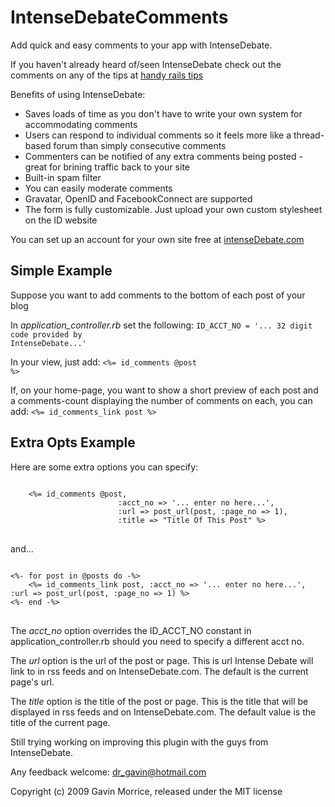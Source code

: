 # IntenseDebateComments


Add quick and easy comments to your app with IntenseDebate.

If you haven't already heard of/seen IntenseDebate check out the comments on any of the tips at [handy rails tips](http://handyrailstips.com)

Benefits of using IntenseDebate: 
* Saves loads of time as you don't have to write your own system for accommodating comments
* Users can respond to individual comments so it feels more like a thread-based forum than simply consecutive comments
* Commenters can be notified of any extra comments being posted - great for brining traffic back to your site
* Built-in spam filter
* You can easily moderate comments
* Gravatar, OpenID and FacebookConnect are supported
 * The form is fully customizable. Just upload your own custom stylesheet on the ID website

You can set up an account for your own site free at [intenseDebate.com](http://intensedebate.com/)

## Simple Example

Suppose you want to add comments to the bottom of each post of your blog

In *application_controller.rb* set the following:
  <code>ID_ACCT_NO = '... 32 digit code provided by IntenseDebate...'</code>

In your view, just add:
  <code><%= id_comments @post %></code>

If, on your home-page, you want to show a short preview of each post and a comments-count displaying the number of comments on each, you can add:
	<code><%= id_comments_link post %></code>
	
## Extra Opts Example

Here are some extra options you can specify:
<pre>
<code>
	<%= id_comments @post, 
						:acct_no => '... enter no here...', 
						:url => post_url(post, :page_no => 1),
						:title => "Title Of This Post" %>
</code>
</pre>
and...
<pre>
<code>
<%- for post in @posts do -%>
	<%= id_comments_link post, :acct_no => '... enter no here...', :url => post_url(post, :page_no => 1) %>
<%- end -%>
</code>
</pre>
The *acct_no* option overrides the ID_ACCT_NO constant in application_controller.rb should you need to specify a different acct no.

The *url* option is the url of the post or page. This is url Intense Debate will link to in rss feeds and on IntenseDebate.com. The default is the current page's url.

The *title* option is the title of the post or page. This is the title that will be displayed in rss feeds and on IntenseDebate.com. The default value is the title of the current page.


Still trying working on improving this plugin with the guys from IntenseDebate.

Any feedback welcome: dr_gavin@hotmail.com

Copyright (c) 2009 Gavin Morrice, released under the MIT license
